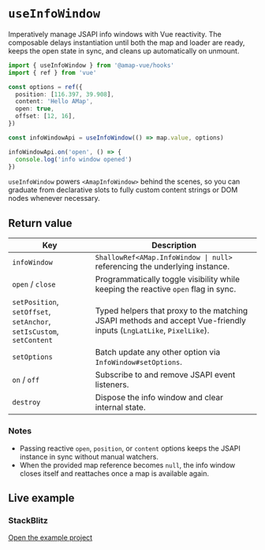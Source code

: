 # `useInfoWindow`

Imperatively manage JSAPI info windows with Vue reactivity. The composable delays instantiation until both the map and loader are ready, keeps the open state in sync, and cleans up automatically on unmount.

```ts
import { useInfoWindow } from '@amap-vue/hooks'
import { ref } from 'vue'

const options = ref({
  position: [116.397, 39.908],
  content: 'Hello AMap',
  open: true,
  offset: [12, 16],
})

const infoWindowApi = useInfoWindow(() => map.value, options)

infoWindowApi.on('open', () => {
  console.log('info window opened')
})
```

`useInfoWindow` powers `<AmapInfoWindow>` behind the scenes, so you can graduate from declarative slots to fully custom content strings or DOM nodes whenever necessary.

## Return value

| Key | Description |
| --- | --- |
| `infoWindow` | `ShallowRef<AMap.InfoWindow \| null>` referencing the underlying instance. |
| `open` / `close` | Programmatically toggle visibility while keeping the reactive `open` flag in sync. |
| `setPosition`, `setOffset`, `setAnchor`, `setIsCustom`, `setContent` | Typed helpers that proxy to the matching JSAPI methods and accept Vue-friendly inputs (`LngLatLike`, `PixelLike`). |
| `setOptions` | Batch update any other option via `InfoWindow#setOptions`. |
| `on` / `off` | Subscribe to and remove JSAPI event listeners. |
| `destroy` | Dispose the info window and clear internal state. |

### Notes

- Passing reactive `open`, `position`, or `content` options keeps the JSAPI instance in sync without manual watchers.
- When the provided map reference becomes `null`, the info window closes itself and reattaches once a map is available again.

## Live example

<ClientOnly>
  <UseInfoWindowHookDemo />
</ClientOnly>

<script setup lang="ts">
import UseInfoWindowHookDemo from '../examples/hooks/UseInfoWindowHookDemo.vue'
</script>

### StackBlitz

[Open the example project](https://stackblitz.com/github/your-org/amap-vue-kit/tree/main/examples/basic)
